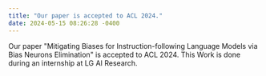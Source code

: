 ```yaml
---
title: "Our paper is accepted to ACL 2024."
date: 2024-05-15 08:26:28 -0400
---
```

Our paper "Mitigating Biases for Instruction-following Language Models via Bias Neurons Elimination" is accepted to ACL 2024. This Work is done during an internship at LG AI Research.  
